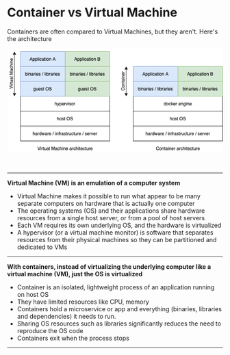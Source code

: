 # **Container vs Virtual Machine**

Containers are often compared to Virtual Machines, but they aren't. Here's the architecture

<p align="center">
    <img src="../pictures/container_vs_vm.png">
</p>
<br>

---

**Virtual Machine (VM) is an emulation of a computer system**
 * Virtual Machine makes it possible to run what appear to be many separate computers on hardware that is actually one computer
 * The operating systems (OS) and their applications share hardware resources from a single host server, or from a pool of host servers
 * Each VM requires its own underlying OS, and the hardware is virtualized
 * A hypervisor (or a virtual machine monitor) is software that separates resources from their physical machines so they can be partitioned and dedicated to VMs
---

**With containers, instead of virtualizing the underlying computer like a virtual machine (VM), just the OS is virtualized**
 * Container is an isolated, lightweight process of an application running on host OS 
 * They have limited resources like CPU, memory
 * Containers hold a microservice or app and everything (binaries, libraries and dependencies) it needs to run.
 * Sharing OS resources such as libraries significantly reduces the need to reproduce the OS code
 * Containers exit when the process stops
---